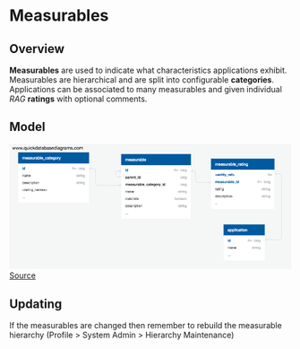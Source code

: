 # Measurables

## Overview

__Measurables__ are used to indicate what characteristics applications exhibit. 
Measurables are hierarchical and are split into configurable __categories__.
Applications can be associated to many measurables and given individual _RAG_ 
__ratings__ with optional comments.
  


## Model

![Schema Diagram](images/measurables_schema.png)
[Source](https://app.quickdatabasediagrams.com/#/schema/rpoddJhDW0WTKzJiBz80Kw)


## Updating

If the measurables are changed then remember to rebuild the 
measurable hierarchy  (Profile > System Admin > Hierarchy Maintenance)

